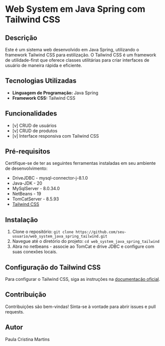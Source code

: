 # Web System em Java Spring com Tailwind CSS

## Descrição

Este é um sistema web desenvolvido em Java Spring, utilizando o framework Tailwind CSS para estilização. O Tailwind CSS é um framework de utilidade-first que oferece classes utilitárias para criar interfaces de usuário de maneira rápida e eficiente.

## Tecnologias Utilizadas

- **Linguagem de Programação:** Java Spring
- **Framework CSS:** Tailwind CSS

## Funcionalidades

- [v] CRUD de usuários
- [v] CRUD de produtos
- [v] Interface responsiva com Tailwind CSS

## Pré-requisitos

Certifique-se de ter as seguintes ferramentas instaladas em seu ambiente de desenvolvimento:

- DriveJDBC - mysql-connector-j-8.1.0
- Java-JDK - 20
- MySqlServer - 8.0.34.0
- NetBeans - 19
- TomCatServer - 8.5.93
- [Tailwind CSS](https://tailwindcss.com/docs/installation)

## Instalação

1. Clone o repositório: `git clone https://github.com/seu-usuario/web_system_java_spring_tailwind.git`
2. Navegue até o diretório do projeto: `cd web_system_java_spring_tailwind`
3. Abra no netbeans - associe ao TomCat e drive JDBC e configure com suas conexões locais.

## Configuração do Tailwind CSS

Para configurar o Tailwind CSS, siga as instruções na [documentação oficial](https://tailwindcss.com/docs/configuration).

## Contribuição

Contribuições são bem-vindas! Sinta-se à vontade para abrir issues e pull requests.

## Autor

Paula Cristina Martins
